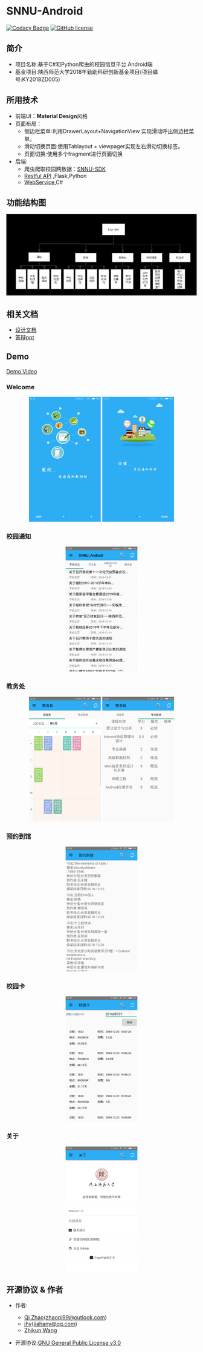 # SNNU-Android
[![Codacy Badge](https://api.codacy.com/project/badge/Grade/b35daf559e8d4a2fac0d01eac698c1df)](https://app.codacy.com/app/ZhaoQi99/SNNU-Android?utm_source=github.com&utm_medium=referral&utm_content=snnucs/SNNU-Android&utm_campaign=Badge_Grade_Settings)
[![GitHub license](https://img.shields.io/github/license/ZhaoQi99/SNNU-Android.svg)](https://github.com/ZhaoQi99/SNNU-Android/blob/master/LICENSE)
## 简介
* 项目名称:基于C#和Python爬虫的校园信息平台 Android端
* 基金项目:陕西师范大学2018年勤助科研创新基金项目(项目编号:KY2018ZD005)
## 所用技术
* 前端UI：**Material Design**风格
* 页面布局：
	* 侧边栏菜单:利用DrawerLayout+NavigationView	实现滑动呼出侧边栏菜单。
	* 滑动切换页面:使用Tablayout + viewpager实现左右滑动切换标签。
	* 页面切换:使用多个fragment进行页面切换
* 后端:
	* 爬虫爬取校园网数据：[SNNU-SDK](https://github.com/snnucs/SNNU-SDK)
	* [Restful API](https://github.com/snnucs/SNNU-API) ,Flask,Python
	* [WebService](https://github.com/snnucs/SnnuWebService),C#

## 功能结构图
![功能结构图](./doc/image/功能结构图.jpg)
## 相关文档
* [设计文档](./doc/《基于Android的校园信息平台》.docx)
* [答辩ppt](《基于Android的校园信息平台》.pptx)

## Demo
[Demo Video](./doc/SVID_20181225_122328_1.mp4)
### Welcome
<div align="center">
<img src="./doc/image/welcome1.jpg" height="330" width="190">
<img src="./doc/image/welcome2.jpg" height="330" width="190">
</div>

### 校园通知
<div align="center">
<img src="./doc/image/notice.png" height="330" width="190">
</div>

### 教务处
<div align="center">
<img src="./doc/image/urp1.png" height="330" width="190" >
<img src="./doc/image/urp2.png" height="330" width="190" >
 </div>

### 预约到馆
<div align="center">
<img src="./doc/image/library.png" height="330" width="190">
</div>

### 校园卡
<div align="center">
<img src="./doc/image/campus.png" height="330" width="190">
</div>

### 关于
<div align="center">
<img src="./doc/image/about.png" height="330" width="190">
</div>

## 开源协议 & 作者
* 作者:

  - [Qi Zhao](https://github.com/ZhaoQi99)([zhaoqi99@outlook.com](mailto:zhaoqi99@outlook.com))
  - [jhy](https://github.com/Small-funny)([jiahany@qq.com](mailto:jiahany@qq.com))
  - [Zhikun Wang](https://github.com/Zikun97)
  
* 开源协议:[GNU General Public License v3.0](https://github.com/snnucs/SNNU-Android/blob/master/LICENSE)
